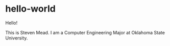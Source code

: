 # hello-world
Hello!

This is Steven Mead. I am a Computer Engineering Major at Oklahoma State University.
